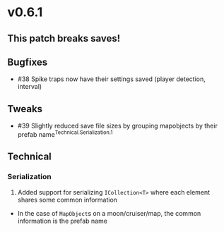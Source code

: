 # v0.6.1

## This patch breaks saves!

## Bugfixes
 - #38 Spike traps now have their settings saved (player detection, interval)


## Tweaks
 - #39 Slightly reduced save file sizes by grouping mapobjects by their prefab name<sup>Technical.Serialization.1</sup>


## Technical

### Serialization
 1. Added support for serializing `ICollection<T>` where each element shares some common information
   - In the case of `MapObject`s on a moon/cruiser/map, the common information is the prefab name
 